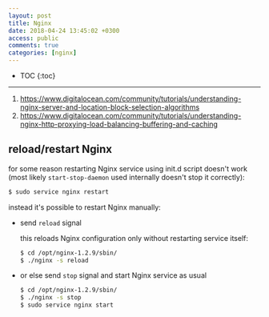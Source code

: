 ```yaml
---
layout: post
title: Nginx
date: 2018-04-24 13:45:02 +0300
access: public
comments: true
categories: [nginx]
---
```


<!-- more -->

* TOC
{:toc}
<hr>

1. <https://www.digitalocean.com/community/tutorials/understanding-nginx-server-and-location-block-selection-algorithms>
2. <https://www.digitalocean.com/community/tutorials/understanding-nginx-http-proxying-load-balancing-buffering-and-caching>

## reload/restart Nginx

for some reason restarting Nginx service using init.d script doesn't work
(most likely `start-stop-daemon` used internally doesn't stop it correctly):

```sh
$ sudo service nginx restart
```

instead it's possible to restart Nginx manually:

- send `reload` signal

  this reloads Nginx configuration only without restarting service itself:

  ```sh
  $ cd /opt/nginx-1.2.9/sbin/
  $ ./nginx -s reload
  ```

- or else send `stop` signal and start Nginx service as usual

  ```sh
  $ cd /opt/nginx-1.2.9/sbin/
  $ ./nginx -s stop
  $ sudo service nginx start
  ```
